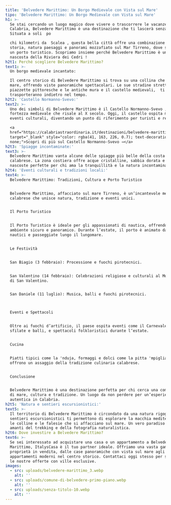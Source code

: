 ```yaml
---
title: 'Belvedere Marittimo: Un Borgo Medievale con Vista sul Mare'
tipo: 'Belvedere Marittimo: Un Borgo Medievale con Vista sul Mare'
h1: >-
  Se stai cercando un luogo magico dove vivere o trascorrere le vacanze in
  Calabria, Belvedere Marittimo è una destinazione che ti lascerà senza fiato.
  Situata a soli  po

  chi kilometri da  Scalea , questa bella città offre una combinazione unica di
  storia, natura paesaggi e panorami mozzafiato sul Mar Tirreno, dove si trova
  un porto turistico. Scopriamo insieme perché Belvedere Marittimo è una gemma
  nascosta della Riviera dei Cedri !
h2t1: Perché scegliere Belvedere Marittimo?
text1: >-
  Un borgo medievale incantato:

  Il centro storico di Belvedere Marittimo si trova su una collina che domina il
  mare, offrendo viste panoramiche spettacolari. Le sue stradine strette, le
  piazzette pittoresche e le antiche mura e il castello medievali,  ti
  trasporteranno indietro nel tempo.
h2t2: 'Castello Normanno-Svevo:'
text2: >-
  Uno dei simboli di Belvedere Marittimo è il Castello Normanno-Svevo , una
  fortezza medievale che risale al X secolo. Oggi, il castello ospita mostre ed
  eventi culturali, diventando un punto di riferimento per turisti e residenti.

  <a
  href="https://calabriastraordinaria.it/destinazioni/belvedere-marittimo-la-citta-dellamore"
  target="_blank" style="color: rgba(41, 163, 226, 0.7); text-decoration:
  none;">Scopri di più sul Castello Normanno-Svevo →</a>
h2t3: 'Spiagge incontaminate:'
text3: >-
  Belvedere Marittimo vanta alcune delle spiagge più belle della costa
  calabrese. La zona costiera offre acque cristalline, sabbia dorata e calette
  nascoste perfette per chi ama la tranquillità e la natura incontaminata.
h2t4: 'Eventi culturali e tradizioni locali:'
text4: >-
  Belvedere Marittimo: Tradizioni, Cultura e Porto Turistico


  Belvedere Marittimo, affacciato sul mare Tirreno, è un’incantevole meta
  calabrese che unisce natura, tradizione e eventi unici.


  Il Porto Turistico


  Il Porto Turistico è ideale per gli appassionati di nautica, offrendo un
  ambiente sicuro e panoramico. Durante l’estate, il porto è animato da eventi
  nautici e passeggiate lungo il lungomare.


  Le Festività


  San Biagio (3 febbraio): Processione e fuochi pirotecnici.


  San Valentino (14 febbraio): Celebrazioni religiose e culturali al Monastero
  di San Valentino.


  San Daniele (11 luglio): Musica, balli e fuochi pirotecnici.



  Eventi e Spettacoli


  Oltre ai fuochi d’artificio, il paese ospita eventi come il Carnevale, con
  sfilate e balli, e spettacoli folkloristici durante l’estate.


  Cucina


  Piatti tipici come la 'nduja, formaggi e dolci come la pitta 'mpigliata
  offrono un assaggio della tradizione culinaria calabrese.


  Conclusione


  Belvedere Marittimo è una destinazione perfetta per chi cerca una combinazione
  di mare, cultura e tradizione. Un luogo da non perdere per un’esperienza
  autentica in Calabria.
h2t5: 'Natura e sentieri escursionistici:'
text5: >-
  Il territorio di Belvedere Marittimo è circondato da una natura rigogliosa. I
  sentieri escursionistici ti permettono di esplorare la macchia mediterranea,
  le colline e le falesie che si affacciano sul mare. Un vero paradiso per gli
  amanti del trekking e della fotografia naturalistica.
h2t6: Dove investire a Belvedere Marittimo?
text6: >-
  Se sei interessato ad acquistare una casa o un appartamento a Belvedere
  Marittimo, ItalysCasa è il tuo partner ideale. Offriamo una vasta gamma di
  proprietà in vendita, dalle case panoramiche con vista sul mare agli
  appartamenti moderni nel centro storico. Contattaci oggi stesso per scoprire
  le nostre offerte con ville esclusive.
images:
  - src: uploads/belvedere-marittimo_3.webp
    alt: ''
  - src: uploads/comune-di-belvedere-primo-piano.webp
    alt: ''
  - src: uploads/senza-titolo-10.webp
    alt: ''
---
```


